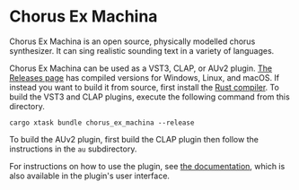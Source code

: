 # Chorus Ex Machina

Chorus Ex Machina is an open source, physically modelled chorus synthesizer.  It can sing
realistic sounding text in a variety of languages.

Chorus Ex Machina can be used as a VST3, CLAP, or AUv2 plugin.  [The Releases page](https://github.com/peastman/ChorusExMachina/releases)
has compiled versions for Windows, Linux, and macOS.  If instead you want to build it from
source, first install the [Rust compiler](https://www.rust-lang.org/).  To build the VST3 and CLAP
plugins, execute the following command from this directory.

```
cargo xtask bundle chorus_ex_machina --release
```

To build the AUv2 plugin, first build the CLAP plugin then follow the instructions in
the `au` subdirectory.

For instructions on how to use the plugin, see [the documentation](plugin/src/help.md),
which is also available in the plugin's user interface.